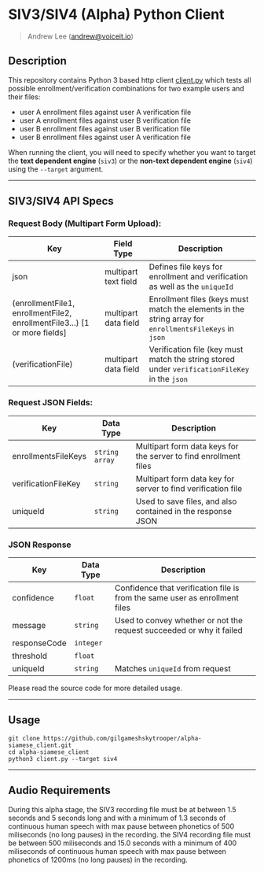 # SIV3/SIV4 (Alpha) Python Client
> Andrew Lee ([andrew@voiceit.io](mailto:andrew@voiceit.io))

## Description

This repository contains Python 3 based http client [client.py](./client.py) which tests all possible enrollment/verification combinations for two example users and their files:

- user A enrollment files against user A verification file
- user A enrollment files against user B verification file
- user B enrollment files against user B verification file
- user B enrollment files against user A verification file

When running the client, you will need to specify whether you want to target the **text dependent engine** (`siv3`) or the **non-text dependent engine** (`siv4`) using the `--target` argument.

---

## SIV3/SIV4 API Specs

### Request Body (Multipart Form Upload):

| Key | Field Type | Description |
| -- | -- | -- |
| json | multipart text field | Defines file keys for enrollment and verification as well as the `uniqueId` |
| (enrollmentFile1, enrollmentFile2, enrollmentFile3...) [1 or more fields] | multipart data field | Enrollment files (keys must match the elements in the string array for `enrollmentsFileKeys` in `json` |
| (verificationFile) | multipart data field | Verification file (key must match the string stored under `verificationFileKey` in the `json` |


### Request JSON Fields: 

| Key | Data Type | Description |
| -- | -- | -- |
| enrollmentsFileKeys | `string array` | Multipart form data keys for the server to find enrollment files |
| verificationFileKey | `string` | Multipart form data key for server to find verification file |
| uniqueId | `string` | Used to save files, and also contained in the response JSON |



### JSON Response

| Key | Data Type | Description |
| -- | -- | -- |
| confidence | `float` | Confidence that verification file is from the same user as enrollment files |
| message | `string` | Used to convey whether or not the request succeeded or why it failed |
| responseCode | `integer` | |
| threshold | `float` | |
| uniqueId | `string` | Matches `uniqueId` from request |

Please read the source code for more detailed usage.

---

## Usage

```
git clone https://github.com/gilgameshskytrooper/alpha-siamese_client.git
cd alpha-siamese_client
python3 client.py --target siv4
```

---

## Audio Requirements

During this alpha stage, the SIV3 recording file must be at between 1.5 seconds and 5 seconds long and with a minimum of 1.3 seconds of continuous human speech with max pause between phonetics of 500 miliseconds (no long pauses) in the recording. the SIV4 recording file must be between 500 miliseconds and 15.0 seconds with a minimum of 400 miliseconds of continuous human speech with max pause between phonetics of 1200ms (no long pauses) in the recording.
